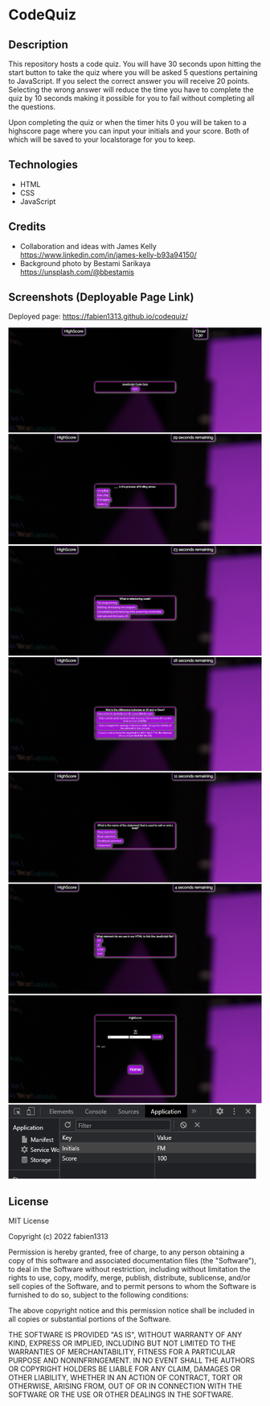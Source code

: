 # CodeQuiz

## Description

This repository hosts a code quiz. You will have 30 seconds upon hitting the start button to take the quiz where you will be asked 5 questions pertaining to JavaScript. If you select the correct answer you will receive 20 points. Selecting the wrong answer will reduce the time you have to complete the quiz by 10 seconds making it possible for you to fail without completing all the questions. 

Upon completing the quiz or when the timer hits 0 you will be taken to a highscore page where you can input your initials and your score. Both of which will be saved to your localstorage for you to keep. 

## Technologies

- HTML  
- CSS
- JavaScript 

## Credits

- Collaboration and ideas with James Kelly https://www.linkedin.com/in/james-kelly-b93a94150/
- Background photo by Bestami Sarikaya https://unsplash.com/@bbestamis 

## Screenshots (Deployable Page Link)
Deployed page: https://fabien1313.github.io/codequiz/

![](assets/images/code1.png)
![](assets/images/code2.png)
![](assets/images/code3.png)
![](assets/images/code4.png)
![](assets/images/code5.png)
![](assets/images/code6.png)
![](assets/images/code7.png)
![](assets/images/code8.png)


## License

MIT License

Copyright (c) 2022 fabien1313

Permission is hereby granted, free of charge, to any person obtaining a copy
of this software and associated documentation files (the "Software"), to deal
in the Software without restriction, including without limitation the rights
to use, copy, modify, merge, publish, distribute, sublicense, and/or sell
copies of the Software, and to permit persons to whom the Software is
furnished to do so, subject to the following conditions:

The above copyright notice and this permission notice shall be included in all
copies or substantial portions of the Software.

THE SOFTWARE IS PROVIDED "AS IS", WITHOUT WARRANTY OF ANY KIND, EXPRESS OR
IMPLIED, INCLUDING BUT NOT LIMITED TO THE WARRANTIES OF MERCHANTABILITY,
FITNESS FOR A PARTICULAR PURPOSE AND NONINFRINGEMENT. IN NO EVENT SHALL THE
AUTHORS OR COPYRIGHT HOLDERS BE LIABLE FOR ANY CLAIM, DAMAGES OR OTHER
LIABILITY, WHETHER IN AN ACTION OF CONTRACT, TORT OR OTHERWISE, ARISING FROM,
OUT OF OR IN CONNECTION WITH THE SOFTWARE OR THE USE OR OTHER DEALINGS IN THE
SOFTWARE.